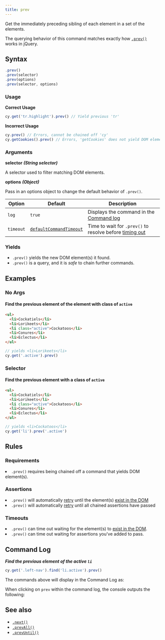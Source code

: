 ```yaml
---
title: prev
---
```


Get the immediately preceding sibling of each element in a set of the elements.

<Alert type="info">

The querying behavior of this command matches exactly how
[`.prev()`](http://api.jquery.com/prev) works in jQuery.

</Alert>

## Syntax

```javascript
.prev()
.prev(selector)
.prev(options)
.prev(selector, options)
```

### Usage

**<Icon name="check-circle" color="green"></Icon> Correct Usage**

```javascript
cy.get('tr.highlight').prev() // Yield previous 'tr'
```

**<Icon name="exclamation-triangle" color="red"></Icon> Incorrect Usage**

```javascript
cy.prev() // Errors, cannot be chained off 'cy'
cy.getCookies().prev() // Errors, 'getCookies' does not yield DOM element
```

### Arguments

**<Icon name="angle-right"></Icon> selector** **_(String selector)_**

A selector used to filter matching DOM elements.

**<Icon name="angle-right"></Icon> options** **_(Object)_**

Pass in an options object to change the default behavior of `.prev()`.

| Option    | Default                                                              | Description                                                                              |
| --------- | -------------------------------------------------------------------- | ---------------------------------------------------------------------------------------- |
| `log`     | `true`                                                               | Displays the command in the [Command log](/guides/core-concepts/cypress-app#Command-Log) |
| `timeout` | [`defaultCommandTimeout`](/guides/references/configuration#Timeouts) | Time to wait for `.prev()` to resolve before [timing out](#Timeouts)                     |

### Yields [<Icon name="question-circle"/>](/guides/core-concepts/introduction-to-cypress#Subject-Management)

- `.prev()` yields the new DOM element(s) it found.
- `.prev()` is a query, and it is _safe_ to chain further commands.

## Examples

### No Args

#### Find the previous element of the element with class of `active`

```html
<ul>
  <li>Cockatiels</li>
  <li>Lorikeets</li>
  <li class="active">Cockatoos</li>
  <li>Conures</li>
  <li>Eclectus</li>
</ul>
```

```javascript
// yields <li>Lorikeets</li>
cy.get('.active').prev()
```

### Selector

#### Find the previous element with a class of `active`

```html
<ul>
  <li>Cockatiels</li>
  <li>Lorikeets</li>
  <li class="active">Cockatoos</li>
  <li>Conures</li>
  <li>Eclectus</li>
</ul>
```

```javascript
// yields <li>Cockatoos</li>
cy.get('li').prev('.active')
```

## Rules

### Requirements [<Icon name="question-circle"/>](/guides/core-concepts/introduction-to-cypress#Chains-of-Commands)

<List><li>`.prev()` requires being chained off a command that yields DOM
element(s).</li></List>

### Assertions [<Icon name="question-circle"/>](/guides/core-concepts/introduction-to-cypress#Assertions)

<List><li>`.prev()` will automatically
[retry](/guides/core-concepts/retry-ability) until the element(s)
[exist in the DOM](/guides/core-concepts/introduction-to-cypress#Default-Assertions)</li><li>`.prev()`
will automatically [retry](/guides/core-concepts/retry-ability) until all
chained assertions have passed</li></List>

### Timeouts [<Icon name="question-circle"/>](/guides/core-concepts/introduction-to-cypress#Timeouts)

<List><li>`.prev()` can time out waiting for the element(s) to
[exist in the DOM](/guides/core-concepts/introduction-to-cypress#Default-Assertions).</li><li>`.prev()`
can time out waiting for assertions you've added to pass.</li></List>

## Command Log

**_Find the previous element of the active `li`_**

```javascript
cy.get('.left-nav').find('li.active').prev()
```

The commands above will display in the Command Log as:

<DocsImage src="/img/api/prev/find-prev-element-in-list-of-els.png" alt="Command Log prev" ></DocsImage>

When clicking on `prev` within the command log, the console outputs the
following:

<DocsImage src="/img/api/prev/previous-element-in-console-log.png" alt="Console Log prev" ></DocsImage>

## See also

- [`.next()`](/api/commands/next)
- [`.prevAll()`](/api/commands/prevall)
- [`.prevUntil()`](/api/commands/prevuntil)
